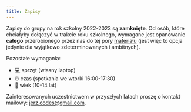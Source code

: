 ```yaml
---
title: Zapisy
---
```


Zapisy do grupy na rok szkolny 2022-2023 są **zamknięte**. Od osób, które chciałyby dołączyć w trakcie roku szkolnego, wymagane jest opanowanie **całego** przerobionego przez nas do tej pory [materiału](/posts) (jest więc to opcja jedynie dla wyjątkowo zdeterminowanych i ambitnych).

Pozostałe wymagania:
- 💻 sprzęt (własny laptop)
- ⏰ czas (spotkania we wtorki 16:00-17:30)
- 🎂 wiek (10-14 lat)

Zainteresowanych uczestnictwem w przyszłych latach proszę o kontakt mailowy: jerz.codes@gmail.com.